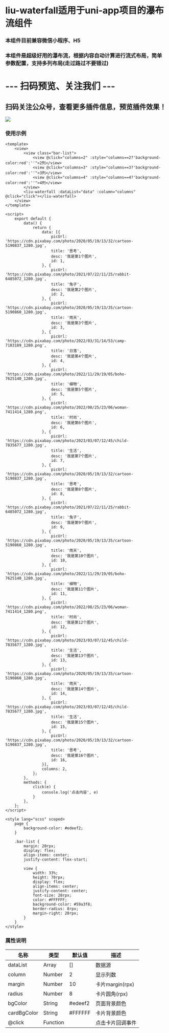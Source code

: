 # liu-waterfall适用于uni-app项目的瀑布流组件
### 本组件目前兼容微信小程序、H5
### 本组件是超级好用的瀑布流，根据内容自动计算进行流式布局，简单参数配置，支持多列布局(走过路过不要错过)
# --- 扫码预览、关注我们 ---

## 扫码关注公众号，查看更多插件信息，预览插件效果！ 

![](https://uni.ckapi.pro/uniapp/publicize.png)

### 使用示例
``` 
<template>
	<view>
		<view class="bar-list">
			<view @click="columns=2" :style="columns==2?'background-color:red':''">2列</view>
			<view @click="columns=3" :style="columns==3?'background-color:red':''">3列</view>
			<view @click="columns=4" :style="columns==4?'background-color:red':''">4列</view>
		</view>
		<liu-waterfall :dataList="data" :column="columns" @click="click"></liu-waterfall>
	</view>
</template>

<script>
	export default {
		data() {
			return {
				data: [{
					picUrl: 'https://cdn.pixabay.com/photo/2020/05/19/13/32/cartoon-5190837_1280.jpg',
					title: '思考',
					desc: '我是第1个图片',
					id: 1,
				}, {
					picUrl: 'https://cdn.pixabay.com/photo/2021/07/22/11/25/rabbit-6485072_1280.jpg',
					title: '兔子',
					desc: '我是第2个图片',
					id: 2,
				}, {
					picUrl: 'https://cdn.pixabay.com/photo/2020/05/19/13/35/cartoon-5190860_1280.jpg',
					title: '雨天',
					desc: '我是第3个图片',
					id: 3,
				}, {
					picUrl: 'https://cdn.pixabay.com/photo/2022/03/31/14/53/camp-7103189_1280.png',
					title: '日落',
					desc: '我是第4个图片',
					id: 4,
				}, {
					picUrl: 'https://cdn.pixabay.com/photo/2022/11/29/19/05/boho-7625140_1280.jpg',
					title: '植物',
					desc: '我是第5个图片',
					id: 5,
				}, {
					picUrl: 'https://cdn.pixabay.com/photo/2022/08/25/23/06/woman-7411414_1280.png',
					title: '时尚',
					desc: '我是第6个图片',
					id: 6,
				}, {
					picUrl: 'https://cdn.pixabay.com/photo/2023/03/07/12/45/child-7835677_1280.jpg',
					title: '生活',
					desc: '我是第7个图片',
					id: 7,
				}, {
					picUrl: 'https://cdn.pixabay.com/photo/2020/05/19/13/32/cartoon-5190837_1280.jpg',
					title: '思考',
					desc: '我是第8个图片',
					id: 8,
				}, {
					picUrl: 'https://cdn.pixabay.com/photo/2021/07/22/11/25/rabbit-6485072_1280.jpg',
					title: '兔子',
					desc: '我是第9个图片',
					id: 9,
				}, {
					picUrl: 'https://cdn.pixabay.com/photo/2020/05/19/13/35/cartoon-5190860_1280.jpg',
					title: '雨天',
					desc: '我是第10个图片',
					id: 10,
				}, {
					picUrl: 'https://cdn.pixabay.com/photo/2022/11/29/19/05/boho-7625140_1280.jpg',
					title: '植物',
					desc: '我是第11个图片',
					id: 11,
				}, {
					picUrl: 'https://cdn.pixabay.com/photo/2022/08/25/23/06/woman-7411414_1280.png',
					title: '时尚',
					desc: '我是第12个图片',
					id: 12,
				}, {
					picUrl: 'https://cdn.pixabay.com/photo/2023/03/07/12/45/child-7835677_1280.jpg',
					title: '生活',
					desc: '我是第13个图片',
					id: 13,
				}, {
					picUrl: 'https://cdn.pixabay.com/photo/2020/05/19/13/35/cartoon-5190860_1280.jpg',
					title: '雨天',
					desc: '我是第14个图片',
					id: 14,
				}, {
					picUrl: 'https://cdn.pixabay.com/photo/2023/03/07/12/45/child-7835677_1280.jpg',
					title: '生活',
					desc: '我是第15个图片',
					id: 15,
				}, {
					picUrl: 'https://cdn.pixabay.com/photo/2020/05/19/13/32/cartoon-5190837_1280.jpg',
					title: '思考',
					desc: '我是第16个图片',
					id: 16,
				}],
				columns: 2,
			};
		},
		methods: {
			click(e) {
				console.log('点击内容', e)
			}
		},
	};
</script>

<style lang="scss" scoped>
	page {
		background-color: #edeef2;
	}

	.bar-list {
		margin: 20rpx;
		display: flex;
		align-items: center;
		justify-content: flex-start;

		view {
			width: 33%;
			height: 70rpx;
			display: flex;
			align-items: center;
			justify-content: center;
			font-size: 28rpx;
			color: #FFFFFF;
			background-color: #59a3f8;
			border-radius: 8rpx;
			margin-right: 20rpx;
		}
	}
</style>
```

### 属性说明
| 名称                         | 类型            | 默认值                 | 描述             |
| ----------------------------|--------------- | ---------------------- | ---------------|
| dataList                    | Array          | []                     | 数据源
| column                      | Number         | 2                      | 显示列数
| margin                      | Number         | 10                     | 卡片margin(rpx)
| radius                      | Number         | 8                      | 卡片圆角(rpx)
| bgColor                     | String         | #edeef2                | 页面背景颜色
| cardBgColor                 | String         | #FFFFFF                | 卡片背景颜色
| @click                      | Function       |                        | 点击卡片回调事件

